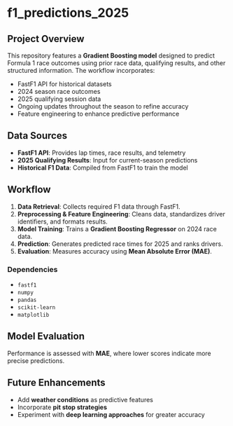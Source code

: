 # f1_predictions_2025

## Project Overview
This repository features a **Gradient Boosting model** designed to predict Formula 1 race outcomes using prior race data, qualifying results, and other structured information. The workflow incorporates:
- FastF1 API for historical datasets  
- 2024 season race outcomes  
- 2025 qualifying session data  
- Ongoing updates throughout the season to refine accuracy  
- Feature engineering to enhance predictive performance  

## Data Sources
- **FastF1 API**: Provides lap times, race results, and telemetry  
- **2025 Qualifying Results**: Input for current-season predictions  
- **Historical F1 Data**: Compiled from FastF1 to train the model  

## Workflow
1. **Data Retrieval**: Collects required F1 data through FastF1.  
2. **Preprocessing & Feature Engineering**: Cleans data, standardizes driver identifiers, and formats results.  
3. **Model Training**: Trains a **Gradient Boosting Regressor** on 2024 race data.  
4. **Prediction**: Generates predicted race times for 2025 and ranks drivers.  
5. **Evaluation**: Measures accuracy using **Mean Absolute Error (MAE)**.  

### Dependencies
- `fastf1`  
- `numpy`  
- `pandas`  
- `scikit-learn`  
- `matplotlib`  

## Model Evaluation
Performance is assessed with **MAE**, where lower scores indicate more precise predictions.  

## Future Enhancements
- Add **weather conditions** as predictive features  
- Incorporate **pit stop strategies**  
- Experiment with **deep learning approaches** for greater accuracy  
